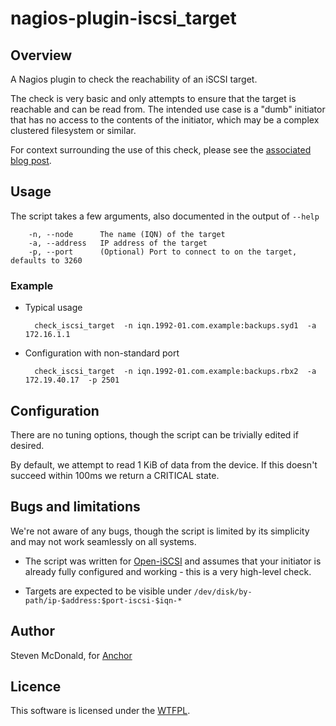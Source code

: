 # nagios-plugin-iscsi_target

## Overview 

A Nagios plugin to check the reachability of an iSCSI target.

The check is very basic and only attempts to ensure that the target is reachable and can be read from. The intended use case is a "dumb" initiator that has no access to the contents of the initiator, which may be a complex clustered filesystem or similar.

For context surrounding the use of this check, please see the [associated blog post](http://www.anchor.com.au/blog/2013/04/nagios-checks-for-iscsi-targets-with-a-blind-initiator/).

## Usage

The script takes a few arguments, also documented in the output of `--help`

        -n, --node      The name (IQN) of the target
        -a, --address   IP address of the target
        -p, --port      (Optional) Port to connect to on the target, defaults to 3260

### Example

* Typical usage

        check_iscsi_target  -n iqn.1992-01.com.example:backups.syd1  -a 172.16.1.1

* Configuration with non-standard port

        check_iscsi_target  -n iqn.1992-01.com.example:backups.rbx2  -a 172.19.40.17  -p 2501


## Configuration

There are no tuning options, though the script can be trivially edited if desired.

By default, we attempt to read 1 KiB of data from the device. If this doesn't succeed within 100ms we return a CRITICAL state.


## Bugs and limitations

We're not aware of any bugs, though the script is limited by its simplicity and may not work seamlessly on all systems.

* The script was written for [Open-iSCSI](http://www.open-iscsi.org/) and assumes that your initiator is already fully configured and working - this is a very high-level check.

* Targets are expected to be visible under `/dev/disk/by-path/ip-$address:$port-iscsi-$iqn-*`


## Author

Steven McDonald, for [Anchor](http://www.anchor.com.au/)


## Licence

This software is licensed under the [WTFPL](http://www.wtfpl.net/).

